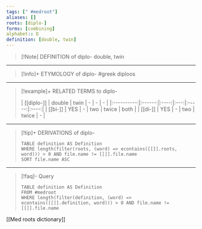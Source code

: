 ```yaml
---
tags: [" #medroot"]
aliases: []
roots: [diplo-]
forms: [combining]
alphabet:: D
definition: [double, twin]
---
```

>[!Note] DEFINITION of diplo-
>double, twin
_____
>[!info]+ ETYMOLOGY of diplo-
>#greek diploos
_____
>[!example]+ RELATED TERMS to diplo-
>
>| [[diplo-]] | double | twin |  -  |   -   |  -   |
|:----------:|:------:|:----:|:---:|:-----:|:----:|
|  [[bi-]]   |  YES   |  -   | two | twice | both |
|  [[di-]]   |  YES   |  -   | two | twice | -     |
_____
>[!tip]+ DERIVATIONS of diplo-
>```dataview
>TABLE definition AS Definition 
>WHERE length(filter(roots, (word) => econtains([[]].roots, word))) > 0 AND file.name != [[]].file.name
>SORT file.name ASC
>```
____
>[!faq]- Query
>
>```dataview
>TABLE definition AS Definition
>FROM #medroot
>WHERE length(filter(definition, (word) => econtains([[]].definition, word))) > 0 AND file.name != [[]].file.name
>```

[[Med roots dictionary]]